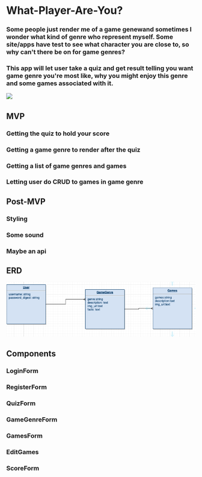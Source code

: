 # What-Player-Are-You?

### Some people just render me of a game genewand sometimes I wonder what kind of genre who represent myself. Some site/apps have test to see what character you are close to, so why can't there be on for game genres?

### This app will let user take a quiz and  get result telling you want game genre you're most like, why you might enjoy this genre and some games associated with it.


![](https://media.giphy.com/media/TTy5YmVmhmWhq/giphy.gif)

## MVP
### Getting the quiz to hold your score
### Getting a game genre to render after the quiz
### Getting a list of game genres and games
### Letting user do CRUD to games in game genre

## Post-MVP
### Styling
### Some sound
### Maybe an api 

## ERD
![image](https://github.com/Blackstarstorm/What-Player-Are-You-/blob/master/Screen%20Shot%202019-11-27%20at%209.31.27%20PM.png) 

## Components
### LoginForm
### RegisterForm
### QuizForm
### GameGenreForm
### GamesForm
### EditGames
### ScoreForm

